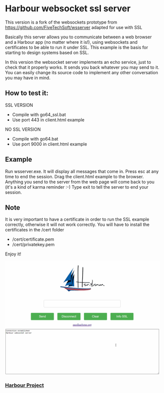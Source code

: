 # Harbour websocket ssl server

This version is a fork of the websockets prototype from https://github.com/FiveTechSoft/wsserver adapted for use with SSL

Basically this server allows you to communicate between a web browser and a Harbour app (no matter where it is!), using websockets and certificates to be able to run it under SSL. This example is the basis for starting to design systems based on SSL.

In this version the websocket server implements an echo service, just to check that it properly works. It sends you back whatever you may send to it.
You can easily change its source code to implement any other conversation you may have in mind. 

## How to test it:

SSL VERSION
- Compile with go64_ssl.bat
- Use port 443 in client.html example

NO SSL VERSION
- Compile with go64.bat
- Use port 9000 in client.html example

## Example

Run wsserver.exe. It will display all messages that come in. Press esc at any time to end the session.
Drag the client.html example to the browser. Anything you send to the server from the web page will come back to you (it's a kind of karma reminder :-)
Type exit to tell the server to end your session.

## Note

It is very important to have a certificate in order to run the SSL example correctly, otherwise it will not work correctly.
You will have to install the certificates in the /cert folder
- /cert/certificate.pem
- /cert/privatekey.pem 

Enjoy it!

[![](https://github.com/carles9000/wsserver/blob/master/resources/wsserver.gif)](https://github.com/carles9000/wsserver)

<h3><a href="https://harbour.github.io">Harbour Project</a></h3>
